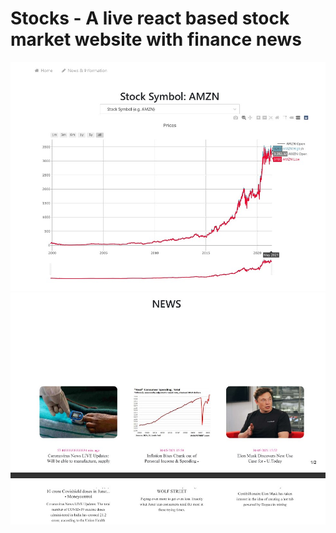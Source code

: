 # Stocks - A live react based stock market website with finance news
![Stocks](https://github.com/mannan7/Stocks/blob/main/Screenshots/Stock.jpg)
![News](https://github.com/mannan7/Stocks/blob/main/Screenshots/News.jpg)
